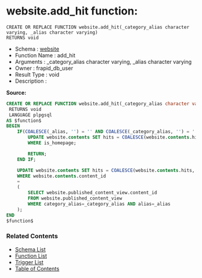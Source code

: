 # website.add_hit function:

```plpgsql
CREATE OR REPLACE FUNCTION website.add_hit(_category_alias character varying, _alias character varying)
RETURNS void
```
* Schema : [website](../../schemas/website.md)
* Function Name : add_hit
* Arguments : _category_alias character varying, _alias character varying
* Owner : frapid_db_user
* Result Type : void
* Description : 


**Source:**
```sql
CREATE OR REPLACE FUNCTION website.add_hit(_category_alias character varying, _alias character varying)
 RETURNS void
 LANGUAGE plpgsql
AS $function$
BEGIN
	IF(COALESCE(_alias, '') = '' AND COALESCE(_category_alias, '') = '') THEN
		UPDATE website.contents SET hits = COALESCE(website.contents.hits, 0) + 1 
		WHERE is_homepage;

		RETURN;
	END IF;

	UPDATE website.contents SET hits = COALESCE(website.contents.hits, 0) + 1 
	WHERE website.contents.content_id
	=
	(
		SELECT website.published_content_view.content_id 
		FROM website.published_content_view
		WHERE category_alias=_category_alias AND alias=_alias
	);
END
$function$

```

### Related Contents
* [Schema List](../../schemas.md)
* [Function List](../../functions.md)
* [Trigger List](../../triggers.md)
* [Table of Contents](../../README.md)

